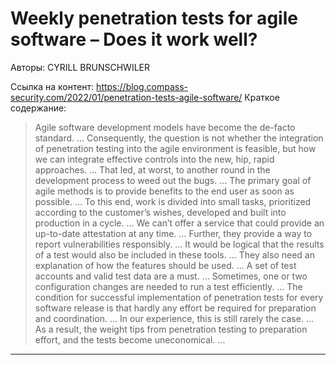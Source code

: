 # Weekly penetration tests for agile software – Does it work well?

Авторы: 
CYRILL BRUNSCHWILER

Ссылка на контент: 
https://blog.compass-security.com/2022/01/penetration-tests-agile-software/
Краткое содержание: 

<blockquote>
Agile software development models have become the de-facto standard.   ...    Consequently, the question is not whether the integration of penetration testing into the agile environment is feasible, but how we can integrate effective controls into the new, hip, rapid approaches.   ...    That led, at worst, to another round in the development process to weed out the bugs.   ...    The primary goal of agile methods is to provide benefits to the end user as soon as possible.   ...    To this end, work is divided into small tasks, prioritized according to the customer’s wishes, developed and built into production in a cycle.   ...    We can’t offer a service that could provide an up-to-date attestation at any time.   ...    Further, they provide a way to report vulnerabilities responsibly.   ...    It would be logical that the results of a test would also be included in these tools.   ...    They also need an explanation of how the features should be used.   ...    A set of test accounts and valid test data are a must.   ...    Sometimes, one or two configuration changes are needed to run a test efficiently.   ...    The condition for successful implementation of penetration tests for every software release is that hardly any effort be required for preparation and coordination.   ...    In our experience, this is still rarely the case.   ...    As a result, the weight tips from penetration testing to preparation effort, and the tests become uneconomical.   ...   
</blockquote>

---

